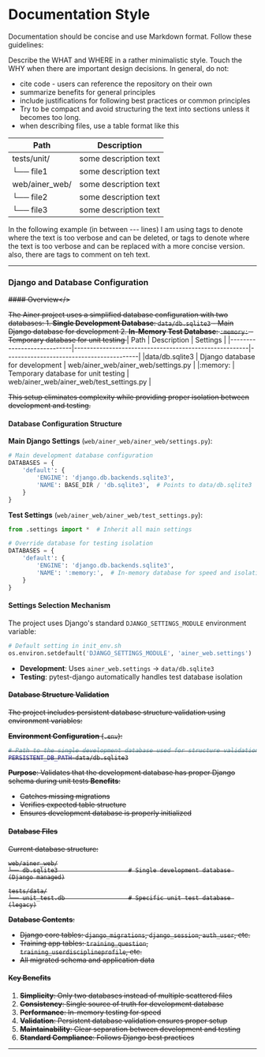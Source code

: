 # Documentation Style

Documentation should be concise and use Markdown format. Follow these guidelines:

Describe the WHAT and WHERE in a rather minimalistic style. Touch the WHY when there are important design decisions.
In general, do not:
- cite code - users can reference the repository on their own
- summarize benefits for general principles
- include justifications for following best practices or common principles
- Try to be compact and avoid structuring the text into sections unless it becomes too long. 
- when describing files, use a table format like this

| Path          | Description                                           |
|---------------|-------------------------------------------------------|
|tests/unit/    | some description text                                 |
└── file1       | some description text                                 |
|web/ainer_web/ | some description text                                 |
└── file2       | some description text                                 |
└── file3       | some description text                                 |

In the following example (in between --- lines) I am using <del></del> tags to denote where the text is too verbose and can be deleted,
or <replace></replace><with></with> tags to denote where the text is too verbose and can be replaced with a more concise version.
also, there are <!-- --> tags to comment on teh text.

---
### Django and Database Configuration

<del>#### Overview</>

<del>The Ainer project uses a simplified database configuration with two databases:
<replace>1. **Single Development Database**: `data/db.sqlite3` - Main Django database for development
2. **In-Memory Test Database**: `:memory:` - Temporary database for unit testing
</del>
</replace><with>
| Path                       | Description                                           | Settings                                 |
|----------------------------|-------------------------------------------------------|------------------------------------------|
|data/db.sqlite3    | Django database for development                       | web/ainer_web/ainer_web/settings.py      |
|:memory:                    | Temporary database for unit testing                   | web/ainer_web/ainer_web/test_settings.py |
</with>
<!-- Precision: It is not the "Main Django database for development" but rather the only database used for development!-->

<del>This setup eliminates complexity while providing proper isolation between development and testing.</del>

#### Database Configuration Structure

**Main Django Settings** (`web/ainer_web/ainer_web/settings.py`):
```python
# Main development database configuration
DATABASES = {
    'default': {
        'ENGINE': 'django.db.backends.sqlite3',
        'NAME': BASE_DIR / 'db.sqlite3',  # Points to data/db.sqlite3
    }
}
```

**Test Settings** (`web/ainer_web/ainer_web/test_settings.py`):
```python
from .settings import *  # Inherit all main settings

# Override database for testing isolation
DATABASES = {
    'default': {
        'ENGINE': 'django.db.backends.sqlite3',
        'NAME': ':memory:',  # In-memory database for speed and isolation
    }
}
```

#### Settings Selection Mechanism

The project uses Django's standard `DJANGO_SETTINGS_MODULE` environment variable:
```python
# Default setting in init_env.sh
os.environ.setdefault('DJANGO_SETTINGS_MODULE', 'ainer_web.settings')
```

- **Development**: Uses `ainer_web.settings` → `data/db.sqlite3`
- **Testing**: pytest-django automatically handles test database isolation
<del>

#### Database Structure Validation

The project includes persistent database structure validation using environment variables:

**Environment Configuration** (`.env`):
```bash
# Path to the single development database used for structure validation in tests
PERSISTENT_DB_PATH=data/db.sqlite3
```

**Purpose**: Validates that the development database has proper Django schema during unit tests
**Benefits**: 
- Catches missing migrations
- Verifies expected table structure  
- Ensures development database is properly initialized

#### Database Files

Current database structure:
```
web/ainer_web/
└── db.sqlite3                    # Single development database (Django managed)

tests/data/
└── unit_test.db                  # Specific unit test database (legacy)
```

**Database Contents**:
- Django core tables: `django_migrations`, `django_session`, `auth_user`, etc.
- Training app tables: `training_question`, `training_userdisciplineprofile`, etc.
- All migrated schema and application data

#### Key Benefits

1. **Simplicity**: Only two databases instead of multiple scattered files
2. **Consistency**: Single source of truth for development database
3. **Performance**: In-memory testing for speed
4. **Validation**: Persistent database validation ensures proper setup
5. **Maintainability**: Clear separation between development and testing
6. **Standard Compliance**: Follows Django best practices
</del>
<!-- This section is too verbose and can be deleted. The key benefits are already clear from the concise description above. 
The PERSISTENT_DB_PATH is OK, but I think it can be removed in a future refactoring.--> 

---
